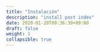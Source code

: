 ```yaml
---
title: "Instalación"
description: "install post index"
date: 2020-01-28T00:36:39+09:00
draft: false
weight: 1
collapsible: true
---
```


